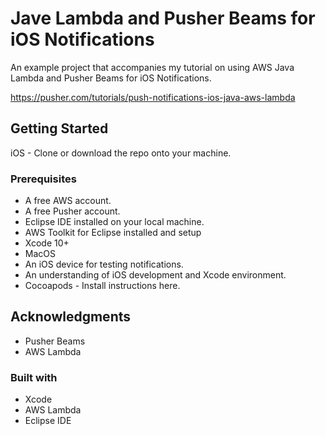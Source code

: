# Jave Lambda and Pusher Beams for iOS Notifications

An example project that accompanies my tutorial on using AWS Java Lambda and Pusher Beams for iOS Notifications.

https://pusher.com/tutorials/push-notifications-ios-java-aws-lambda

## Getting Started

iOS - Clone or download the repo onto your machine.

### Prerequisites

* A free AWS account.
* A free Pusher account.
* Eclipse IDE installed on your local machine.
* AWS Toolkit for Eclipse installed and setup
* Xcode 10+
* MacOS
* An iOS device for testing notifications.
* An understanding of iOS development and Xcode environment.
* Cocoapods - Install instructions here.

## Acknowledgments

* Pusher Beams
* AWS Lambda

### Built with
* Xcode
* AWS Lambda
* Eclipse IDE
